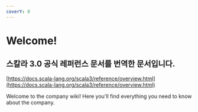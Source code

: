```yaml
---
coverY: 0
---
```


# Welcome!

## 스칼라 3.0 공식 레퍼런스 문서를 번역한 문서입니다.

[https://docs.scala-lang.org/scala3/reference/overview.html](https://docs.scala-lang.org/scala3/reference/overview.html)

Welcome to the company wiki! Here you'll find everything you need to know about the company.
